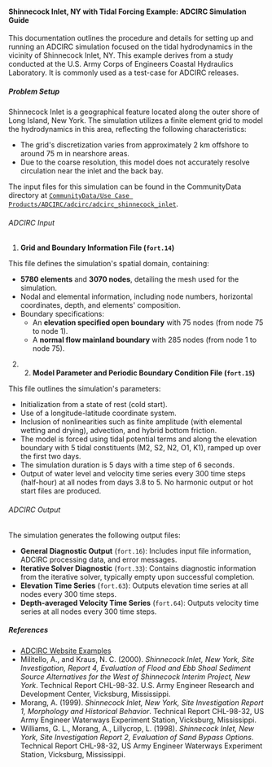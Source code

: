 #### Shinnecock Inlet, NY with Tidal Forcing Example: ADCIRC Simulation Guide

This documentation outlines the procedure and details for setting up and running an ADCIRC simulation focused on the tidal hydrodynamics in the vicinity of Shinnecock Inlet, NY.
This example derives from a study conducted at the U.S. Army Corps of Engineers Coastal Hydraulics Laboratory.
It is commonly used as a test-case for ADCIRC releases.

##### Problem Setup

Shinnecock Inlet is a geographical feature located along the outer shore of Long Island, New York.
The simulation utilizes a finite element grid to model the hydrodynamics in this area, reflecting the following characteristics:

- The grid's discretization varies from approximately 2 km offshore to around 75 m in nearshore areas.
- Due to the coarse resolution, this model does not accurately resolve circulation near the inlet and the back bay.

The input files for this simulation can be found in the CommunityData directory at [``CommunityData/Use Case Products/ADCIRC/adcirc/adcirc_shinnecock_inlet``](https://www.designsafe-ci.org/data/browser/public/designsafe.storage.community/Use%20Case%20Products/ADCIRC/adcirc/adcirc_shinnecock_inlet).

###### ADCIRC Input

1. **Grid and Boundary Information File (`fort.14`)**

This file defines the simulation's spatial domain, containing:

- **5780 elements** and **3070 nodes**, detailing the mesh used for the simulation.
- Nodal and elemental information, including node numbers, horizontal coordinates, depth, and elements' composition.
- Boundary specifications:
  - An **elevation specified open boundary** with 75 nodes (from node 75 to node 1).
  - A **normal flow mainland boundary** with 285 nodes (from node 1 to node 75).

2. 2. **Model Parameter and Periodic Boundary Condition File (`fort.15`)**

  This file outlines the simulation's parameters:

  - Initialization from a state of rest (cold start).
  - Use of a longitude-latitude coordinate system.
  - Inclusion of nonlinearities such as finite amplitude (with elemental wetting and drying), advection, and hybrid bottom friction.
  - The model is forced using tidal potential terms and along the elevation boundary with 5 tidal constituents (M2, S2, N2, O1, K1), ramped up over the first two days.
  - The simulation duration is 5 days with a time step of 6 seconds.
  - Output of water level and velocity time series every 300 time steps (half-hour) at all nodes from days 3.8 to 5. No harmonic output or hot start files are produced.

###### ADCIRC Output

The simulation generates the following output files:

- **General Diagnostic Output** (`fort.16`): Includes input file information, ADCIRC processing data, and error messages.
- **Iterative Solver Diagnostic** (`fort.33`): Contains diagnostic information from the iterative solver, typically empty upon successful completion.
- **Elevation Time Series** (`fort.63`): Outputs elevation time series at all nodes every 300 time steps.
- **Depth-averaged Velocity Time Series** (`fort.64`): Outputs velocity time series at all nodes every 300 time steps.

##### References

- [ADCIRC Website Examples](https://adcirc.org/home/documentation/example-problems/shinnecock-inlet-ny-with-tidal-forcing-example)
- Militello, A., and Kraus, N. C. (2000). *Shinnecock Inlet, New York, Site Investigation, Report 4, Evaluation of Flood and Ebb Shoal Sediment Source Alternatives for the West of Shinnecock Interim Project, New York*. Technical Report CHL-98-32. U.S. Army Engineer Research and Development Center, Vicksburg, Mississippi.
- Morang, A. (1999). *Shinnecock Inlet, New York, Site Investigation Report 1, Morphology and Historical Behavior*. Technical Report CHL-98-32, US Army Engineer Waterways Experiment Station, Vicksburg, Mississippi.
- Williams, G. L., Morang, A., Lillycrop, L. (1998). *Shinnecock Inlet, New York, Site Investigation Report 2, Evaluation of Sand Bypass Options*. Technical Report CHL-98-32, US Army Engineer Waterways Experiment Station, Vicksburg, Mississippi.